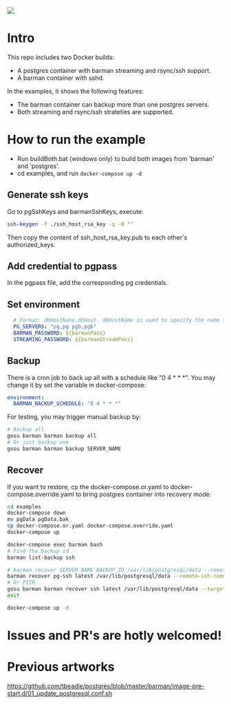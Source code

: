 
<img src="https://travis-ci.com/LazyTechW/postgres-barman.svg?branch=v12.2" />

# Intro

This repo includes two Docker builds:

- A postgres container with barman streaming and rsync/ssh support.
- A barman container with sshd.

In the examples, it shows the following features:

- The barman container can backup more than one postgres servers.
- Both streaming and rsync/ssh strateties are supported.

# How to run the example

- Run buildBoth.bat (windows only) to build both images from 'barman' and 'postgres'.
- cd examples, and run `docker-compose up -d`

## Generate ssh keys

Go to pgSshKeys and barmanSshKeys, execute:

``` bash
ssh-keygen -f ./ssh_host_rsa_key -q -N ""
```

Then copy the content of ssh_host_rsa_key.pub to each other's authorized_keys.

## Add credential to pgpass

In the pgpass file, add the corresponding pg credentials.

## Set environment

```yaml
  # Format: dbHostName,dbHost. dbHostName is used to specify the name for barman, dbHost is used to connect to the db.
  PG_SERVERS: "pg,pg pgb,pgb"
  BARMAN_PASSWORD: ${barmanPass}
  STREAMING_PASSWORD: ${barmanStreamPass}
```

## Backup

There is a cron job to back up all with a schedule like "0 4 * * *". You may change it by set the variable in docker-compose:

``` yaml
environment:
  BARMAN_BACKUP_SCHEDULE: "0 4 * * *"
```

For testing, you may trigger manual backup by:

```bash
# Backup all
gosu barman barman backup all
# Or just backup one
gosu barman barman backup SERVER_NAME
```

## Recover

If you want to restore, cp the docker-compose.or.yaml to docker-compose.override.yaml to bring postgres container into recovery mode:

``` bash
cd examples
docker-compose down
mv pgData pgData.bak
cp docker-compose.or.yaml docker-compose.override.yaml
docker-compose up
```

``` bash
docker-compose exec barman bash
# Find the backup id
barman list-backup ssh

# barman recover SERVER_NAME BACKUP_ID /var/lib/postgresql/data --remote-ssh-command 'ssh postgres@pg'
barman recover pg-ssh latest /var/lib/postgresql/data --remote-ssh-command 'ssh postgres@pg'
# Or PITR
gosu barman barman recover ssh latest /var/lib/postgresql/data --target-time "2021-01-07 10:45:00" --remote-ssh-command 'ssh postgres@pg'
exit

docker-compose up -d
```

# Issues and PR's are hotly welcomed!

# Previous artworks

https://github.com/tbeadle/postgres/blob/master/barman/image-pre-start.d/01_update_postgresql.conf.sh



